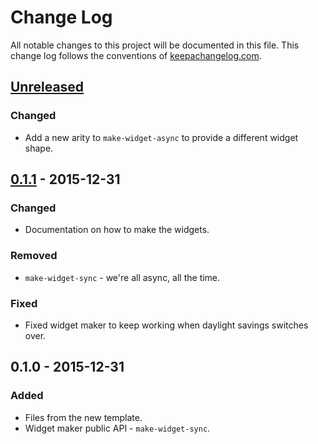 # Change Log
All notable changes to this project will be documented in this file. This change log follows the conventions of [keepachangelog.com](http://keepachangelog.com/).

## [Unreleased][unreleased]
### Changed
- Add a new arity to `make-widget-async` to provide a different widget shape.

## [0.1.1] - 2015-12-31
### Changed
- Documentation on how to make the widgets.

### Removed
- `make-widget-sync` - we're all async, all the time.

### Fixed
- Fixed widget maker to keep working when daylight savings switches over.

## 0.1.0 - 2015-12-31
### Added
- Files from the new template.
- Widget maker public API - `make-widget-sync`.

[unreleased]: https://github.com/your-name/day17/compare/0.1.1...HEAD
[0.1.1]: https://github.com/your-name/day17/compare/0.1.0...0.1.1
